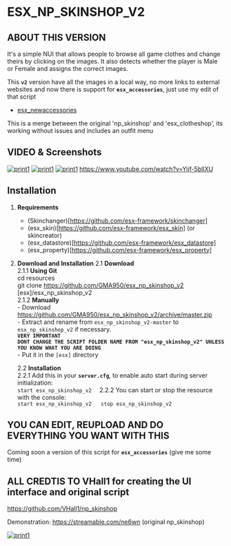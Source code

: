 # ESX_NP_SKINSHOP_V2

## ABOUT THIS VERSION

It's a simple NUI that allows people to browse all game clothes and change theirs by clicking on the images. It also detects whether the player is Male or Female and assigns the correct images.

This **`v2`** version have all the images in a local way, no more links to external websites and now there is support for **`esx_accessories`**, just use my edit of that script

- [esx_newaccessories](https://github.com/GMA950/esx_newaccessories)

This is a merge between the original 'np_skinshop' and 'esx_clotheshop', its working without issues and includes an outfit menu

## VIDEO & Screenshots

[![print1](https://i.imgur.com/VD45jR4.jpg)](https://i.imgur.com/VD45jR4.jpg)
[![print1](https://i.imgur.com/e35mllP.jpg)](https://i.imgur.com/e35mllP.jpg)
[![print1](https://i.imgur.com/ps6LRKk.jpg)](https://i.imgur.com/ps6LRKk.jpg)
https://www.youtube.com/watch?v=Yijf-5blIXU

## Installation

1. **Requirements**
   
    -   (Skinchanger)[https://github.com/esx-framework/skinchanger]
    -   (esx_skin)[https://github.com/esx-framework/esx_skin] (or skincreator)
    -   (esx_datastore)[https://github.com/esx-framework/esx_datastore]
    -   (esx_property)[https://github.com/esx-framework/esx_property]
    
2. **Download and Installation**
   2.1 **Download**  
          2.1.1 **Using Git**  
            cd resources  
            git clone https://github.com/GMA950/esx_np_skinshop_v2 [esx]/esx_np_skinshop_v2  
          2.1.2 **Manually**  
            - Download https://github.com/GMA950/esx_np_skinshop_v2/archive/master.zip  
            - Extract and rename from `esx_np_skinshop_v2-master` to `esx_np_skinshop_v2` if necessary.  
            **`VERY IMPORTANT`**  
            **`DONT CHANGE THE SCRIPT FOLDER NAME FROM "esx_np_skinshop_v2" UNLESS YOU KNOW WHAT YOU ARE DOING`**  
            - Put it in the `[esx]` directory  

   2.2 **Installation**  
        2.2.1 Add this in your **`server.cfg`**, to enable auto start during server initialization:  
          ```
          start esx_np_skinshop_v2  
          ```
        2.2.2 You can start or stop the resource with the console:  
          ```
          start esx_np_skinshop_v2  
          stop esx_np_skinshop_v2  
          ```

## YOU CAN EDIT, REUPLOAD AND DO EVERYTHING YOU WANT WITH THIS
Coming soon a version of this script for **`esx_accessories`** (give me some time)

## ALL CREDTIS TO VHall1 for creating the UI interface and original script

https://github.com/VHall1/np_skinshop

Demonstration: https://streamable.com/ne6wn (original np_skinshop)

[![print1](https://imgur.com/zUnh5Gj.png)](https://imgur.com/zUnh5Gj.png)

